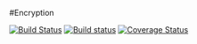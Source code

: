 #Encryption

[![Build Status](https://travis-ci.org/klapuch/Encryption.svg?branch=master)](https://travis-ci.org/klapuch/Encryption) [![Build status](https://ci.appveyor.com/api/projects/status/i3pgw790olvt6kfq?svg=true)](https://ci.appveyor.com/project/facedown/encryption) [![Coverage Status](https://coveralls.io/repos/github/klapuch/encryption/badge.svg?branch=master)](https://coveralls.io/github/klapuch/encryption?branch=master)
